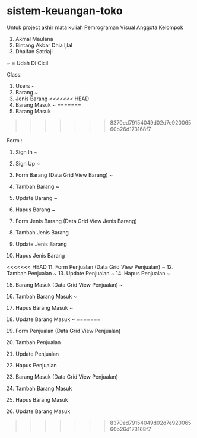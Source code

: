 # sistem-keuangan-toko
Untuk project akhir mata kuliah Pemrograman Visual
Anggota Kelompok
1. Akmal Maulana
2. Bintang Akbar Dhia Ijlal
3. Dhaifan Satriaji

~ = Udah Di Cicil

Class:
1.	Users ~
2.	Barang ~
3.	Jenis Barang
<<<<<<< HEAD
4.	Barang Masuk ~
=======
4.	Barang Masuk
>>>>>>> 8370ed79154049d02d7e92006560b26d173168f7

Form : 
1.	Sign In ~
2.	Sign Up ~

3.	Form Barang (Data Grid View Barang) ~
4.	Tambah Barang ~
5.	Update Barang ~
6.	Hapus Barang ~

7.	Form Jenis Barang (Data Grid View Jenis Barang)
8.	Tambah Jenis Barang
9.	Update Jenis Barang
10.	Hapus Jenis Barang

<<<<<<< HEAD
11.	Form Penjualan (Data Grid View Penjualan) ~
12.	Tambah Penjualan ~
13.	Update Penjualan ~
14.	Hapus Penjualan ~

15.	Barang Masuk (Data Grid View Penjualan) ~
16.	Tambah Barang Masuk ~
17.	Hapus Barang Masuk ~
18.	Update Barang Masuk ~
=======
11.	Form Penjualan (Data Grid View Penjualan)
12.	Tambah Penjualan
13.	Update Penjualan
14.	Hapus Penjualan

15.	Barang Masuk (Data Grid View Penjualan)
16.	Tambah Barang Masuk
17.	Hapus Barang Masuk
18.	Update Barang Masuk
>>>>>>> 8370ed79154049d02d7e92006560b26d173168f7
